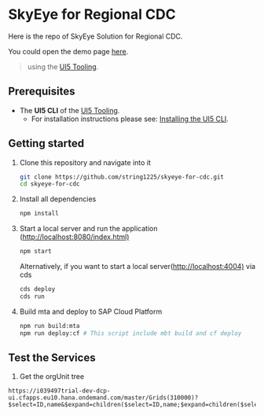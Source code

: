 # SkyEye for Regional CDC

Here is the repo of SkyEye Solution for Regional CDC.

You could open the demo page [here](https://string1225.github.io/skyeye-for-cdc/app/index.html).

> using the [UI5 Tooling](https://github.com/SAP/ui5-tooling).

## Prerequisites

- The **UI5 CLI** of the [UI5 Tooling](https://github.com/SAP/ui5-tooling#installing-the-ui5-cli).
  - For installation instructions please see: [Installing the UI5 CLI](https://github.com/SAP/ui5-tooling#installing-the-ui5-cli).

## Getting started

1. Clone this repository and navigate into it

    ```sh
    git clone https://github.com/string1225/skyeye-for-cdc.git
    cd skyeye-for-cdc
    ```

1. Install all dependencies

    ```sh
    npm install
    ```

1. Start a local server and run the application (<http://localhost:8080/index.html)>

    ```sh
    npm start
    ```

    Alternatively, if you want to start a local server(<http://localhost:4004)> via cds

    ```bash
    cds deploy
    cds run
    ```

1. Build mta and deploy to SAP Cloud Platform

    ```bash
    npm run build:mta
    npm run deploy:cf # This script include mbt build and cf deploy
    ```

## Test the Services

1. Get the orgUnit tree

```url
https://i039497trial-dev-dcp-ui.cfapps.eu10.hana.ondemand.com/master/Grids(310000)?$select=ID,name&$expand=children($select=ID,name;$expand=children($select=ID,name;$expand=children($select=ID,name)))
```
